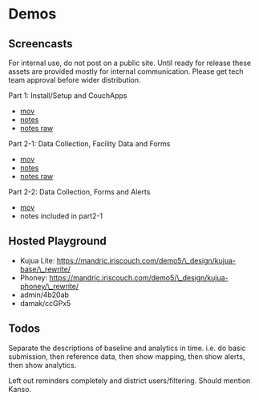 # Demos

## Screencasts

For internal use, do not post on a public site. Until ready for release these
assets are provided mostly for internal communication.  Please get tech team
approval before wider distribution.

Part 1: Install/Setup and CouchApps 

* [mov](https://medic.s3.amazonaws.com/downloads/demos/kujua-part1.mov)
* [notes](kujua-part1)
* [notes raw](../../../docs/demos/kujua-part1.md)

Part 2-1: Data Collection, Facility Data and Forms 

* [mov](https://medic.s3.amazonaws.com/downloads/demos/kujua-part2-1.mov)
* [notes](kujua-part2)
* [notes raw](../../../docs/demos/kujua-part2.md)

Part 2-2: Data Collection, Forms and Alerts 

* [mov](https://medic.s3.amazonaws.com/downloads/demos/kujua-part2-2.mov)
* notes included in part2-1

## Hosted Playground

* Kujua Lite: <a href="https://mandric.iriscouch.com/demo5/_design/kujua-base/_rewrite/">https://mandric.iriscouch.com/demo5/\_design/kujua-base/\_rewrite/</a>
* Phoney: <a href="https://mandric.iriscouch.com/demo5/_design/kujua-phoney/_rewrite/">https://mandric.iriscouch.com/demo5/\_design/kujua-phoney/\_rewrite/</a>
* admin/4b20ab
* damak/ccGPx5

## Todos

Separate the descriptions of baseline and analytics in time. i.e. do basic
submission, then reference data, then show mapping, then show alerts, then show
analytics.

Left out reminders completely and district users/filtering. Should mention
Kanso.

